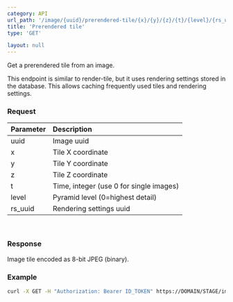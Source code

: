 ```yaml
---
category: API
url_path: '/image/{uuid}/prerendered-tile/{x}/{y}/{z}/{t}/{level}/{rs_uuid}'
title: 'Prerendered tile'
type: 'GET'

layout: null
---
```


Get a prerendered tile from an image.

This endpoint is similar to render-tile, but it uses rendering settings stored in the database.
This allows caching frequently used tiles and rendering settings. 

### Request

| Parameter   | Description
| :----------- | :------------
| uuid        | Image uuid
| x           | Tile X coordinate
| y           | Tile Y coordinate
| z           | Tile Z coordinate
| t           | Time, integer (use 0 for single images)
| level       | Pyramid level (0=highest detail)
| rs_uuid    | Rendering settings uuid

<br/>

### Response

Image tile encoded as 8-bit JPEG (binary).

### Example

```bash
curl -X GET -H "Authorization: Bearer ID_TOKEN" https://DOMAIN/STAGE/image/123e4567-e89b-12d3-a456-426614174000/prerendered-tile/1/2/0/0/1/123e4567-e89b-12d3-a456-426614174000
```
